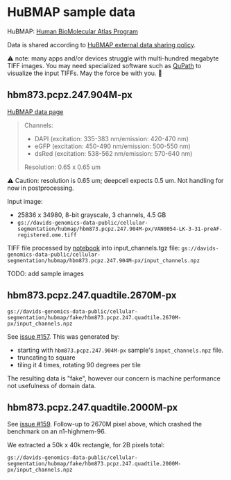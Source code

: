 # HuBMAP sample data

HuBMAP: [Human BioMolecular Atlas Program](https://portal.hubmapconsortium.org/)

Data is shared according to [HuBMAP external data sharing policy](https://hubmapconsortium.org/policies/external-data-sharing-policy/).

⚠️ note: many apps and/or devices struggle with multi-hundred megabyte TIFF images. You may need specialized software such as [QuPath](https://qupath.github.io/) to visualize the input TIFFs. May the force be with you. 🫡

## hbm873.pcpz.247.904M-px

[HuBMAP data page](https://portal.hubmapconsortium.org/browse/dataset/beb1b65624fe85b527ee2ce80ef208b2)

> Channels:
>
> - DAPI (excitation: 335-383 nm/emission: 420-470 nm)
> - eGFP (excitation: 450-490 nm/emission: 500-550 nm)
> - dsRed (excitation: 538-562 nm/emission: 570-640 nm)
>
> Resolution: 0.65 x 0.65 um

⚠️ Caution: resolution is 0.65 um; deepcell expects 0.5 um. Not handling for now in postprocessing.

Input image:

- 25836 x 34980, 8-bit grayscale, 3 channels, 4.5 GB
- `gs://davids-genomics-data-public/cellular-segmentation/hubmap/hbm873.pcpz.247.904M-px/VAN0054-LK-3-31-preAF-registered.ome.tiff`

TIFF file processed by [notebook](https://github.com/dchaley/deepcell-imaging/blob/480100fba876f3169dda86e45b35cc35d5d6a492/notebooks/Extract-Sample_hbm873.pcpz.247.904M-px.ipynb) into input_channels.tgz file: `gs://davids-genomics-data-public/cellular-segmentation/hubmap/hbm873.pcpz.247.904M-px/input_channels.npz`

TODO: add sample images

## hbm873.pcpz.247.quadtile.2670M-px

`gs://davids-genomics-data-public/cellular-segmentation/hubmap/fake/hbm873.pcpz.247.quadtile.2670M-px/input_channels.npz`

See [issue #157](https://github.com/dchaley/deepcell-imaging/issues/157). This was generated by:

- starting with `hbm873.pcpz.247.904M-px` sample's `input_channels.npz` file.
- truncating to square
- tiling it 4 times, rotating 90 degrees per tile

The resulting data is "fake", however our concern is machine performance not usefulness of domain data.

## hbm873.pcpz.247.quadtile.2000M-px

See [issue #159](https://github.com/dchaley/deepcell-imaging/issues/159). Follow-up to 2670M pixel above, which crashed the benchmark on an n1-highmem-96.

We extracted a 50k x 40k rectangle, for 2B pixels total:

`gs://davids-genomics-data-public/cellular-segmentation/hubmap/fake/hbm873.pcpz.247.quadtile.2000M-px/input_channels.npz`

